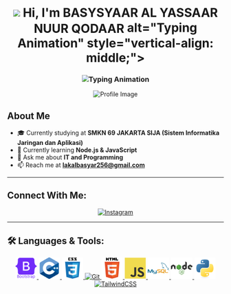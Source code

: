 <h1 align="center">
  <img src="https://media.giphy.com/media/hvRJCLFzcasrR4ia7z/giphy.gif" width="35" style="vertical-align: middle;">
  <span style="vertical-align: middle;">Hi, I'm BASYSYAAR AL YASSAAR NUUR QODAAR</span> alt="Typing Animation" style="vertical-align: middle;">
</h1>

<h3 align="center">
  <img src="https://readme-typing-svg.herokuapp.com?font=Fira+Code&pause=1000&color=4CBB17&width=435&lines=A+Passionate+Website+Developer" alt="Typing Animation" />
</h3>

<p align="center">
  <img src="https://github.com/user-attachments/assets/b25dd2ad-3513-41e6-9d8c-6acead2325ff" alt="Profile Image" width="600"/>
</p>

## About Me
- 🎓 Currently studying at **SMKN 69 JAKARTA SIJA (Sistem Informatika Jaringan dan Aplikasi)**
- 🌱 Currently learning **Node.js & JavaScript**
- 💬 Ask me about **IT and Programming**
- 📫 Reach me at **lakalbasyar256@gmail.com**

---

## Connect With Me:
<p align="center">
  <a href="https://instagram.com/basyar_anq" target="blank">
    <img src="https://img.shields.io/badge/Instagram-%23E4405F.svg?&style=for-the-badge&logo=instagram&logoColor=white" alt="Instagram">
  </a>
</p>

---

## 🛠️ Languages & Tools:
<p align="center">
  <a href="https://getbootstrap.com" target="_blank"> <img src="https://raw.githubusercontent.com/devicons/devicon/master/icons/bootstrap/bootstrap-plain-wordmark.svg" alt="Bootstrap" width="50" height="50"/> </a> 
  <a href="https://www.w3schools.com/cpp/" target="_blank"> <img src="https://raw.githubusercontent.com/devicons/devicon/master/icons/cplusplus/cplusplus-original.svg" alt="C++" width="50" height="50"/> </a>
  <a href="https://www.w3schools.com/css/" target="_blank"> <img src="https://raw.githubusercontent.com/devicons/devicon/master/icons/css3/css3-original-wordmark.svg" alt="CSS3" width="50" height="50"/> </a>
  <a href="https://git-scm.com/" target="_blank"> <img src="https://www.vectorlogo.zone/logos/git-scm/git-scm-icon.svg" alt="Git" width="50" height="50"/> </a> 
  <a href="https://www.w3.org/html/" target="_blank"> <img src="https://raw.githubusercontent.com/devicons/devicon/master/icons/html5/html5-original-wordmark.svg" alt="HTML5" width="50" height="50"/> </a>
  <a href="https://developer.mozilla.org/en-US/docs/Web/JavaScript" target="_blank"> <img src="https://raw.githubusercontent.com/devicons/devicon/master/icons/javascript/javascript-original.svg" alt="JavaScript" width="50" height="50"/> </a>
  <a href="https://www.mysql.com/" target="_blank"> <img src="https://raw.githubusercontent.com/devicons/devicon/master/icons/mysql/mysql-original-wordmark.svg" alt="MySQL" width="50" height="50"/> </a>
  <a href="https://nodejs.org" target="_blank"> <img src="https://raw.githubusercontent.com/devicons/devicon/master/icons/nodejs/nodejs-original-wordmark.svg" alt="Node.js" width="50" height="50"/> </a>
  <a href="https://www.python.org" target="_blank"> <img src="https://raw.githubusercontent.com/devicons/devicon/master/icons/python/python-original.svg" alt="Python" width="50" height="50"/> </a>
  <a href="https://tailwindcss.com/" target="_blank"> <img src="https://www.vectorlogo.zone/logos/tailwindcss/tailwindcss-icon.svg" alt="TailwindCSS" width="50" height="50"/> </a>
</p>


